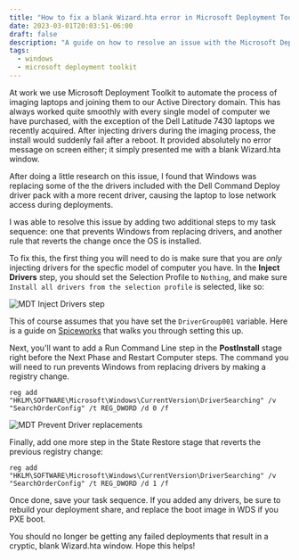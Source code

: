 ```yaml
---
title: "How to fix a blank Wizard.hta error in Microsoft Deployment Toolkit"
date: 2023-03-01T20:03:51-06:00
draft: false
description: "A guide on how to resolve an issue with the Microsoft Deployment Toolkit where the deployment fails with a blank Wizard.hta screen"
tags:
  - windows
  - microsoft deployment toolkit
---
```


At work we use Microsoft Deployment Toolkit to automate the process of imaging
laptops and joining them to our Active Directory domain. This has always worked
quite smoothly with every single model of computer we have purchased, with the
exception of the Dell Latitude 7430 laptops we recently acquired. After
injecting drivers during the imaging process, the install would suddenly fail
after a reboot. It provided absolutely no error message on screen either; it
simply presented me with a blank Wizard.hta window.

After doing a little research on this issue, I found that Windows was replacing 
some of the the drivers included with the Dell Command Deploy driver pack with a
more recent driver, causing the laptop to lose network access during
deployments.

I was able to resolve this issue by adding two additional steps to my task
sequence: one that prevents Windows from replacing drivers, and another rule
that reverts the change once the OS is installed.

To fix this, the first thing you will need to do is make sure that you are 
*only* injecting drivers for the specfic model of computer you have. In the
**Inject Drivers** step, you should set the Selection Profile to `Nothing`, and
make sure `Install all drivers from the selection profile` is selected, like so:

![MDT Inject Drivers step](/img/mdt_injectdrivers.png)

This of course assumes that you have set the `DriverGroup001` variable. Here is
a guide on [Spiceworks][0] that walks you through setting this up.

Next, you'll want to add a Run Command Line step in the **PostInstall** stage
right before the Next Phase and Restart Computer steps. The command you will
need to run prevents Windows from replacing drivers by making a registry change.

    reg add "HKLM\SOFTWARE\Microsoft\Windows\CurrentVersion\DriverSearching" /v "SearchOrderConfig" /t REG_DWORD /d 0 /f

![MDT Prevent Driver replacements](/img/mdt_nodriverreplace.png)

Finally, add one more step in the State Restore stage that reverts the previous
registry change:

    reg add "HKLM\SOFTWARE\Microsoft\Windows\CurrentVersion\DriverSearching" /v "SearchOrderConfig" /t REG_DWORD /d 1 /f

Once done, save your task sequence. If you added any drivers, be sure to rebuild
your deployment share, and replace the boot image in WDS if you PXE boot.

You should no longer be getting any failed deployments that result in a cryptic,
blank Wizard.hta window. Hope this helps!

[0]:https://community.spiceworks.com/how_to/116865-add-drivers-to-mdt-all-versions-total-control-method
